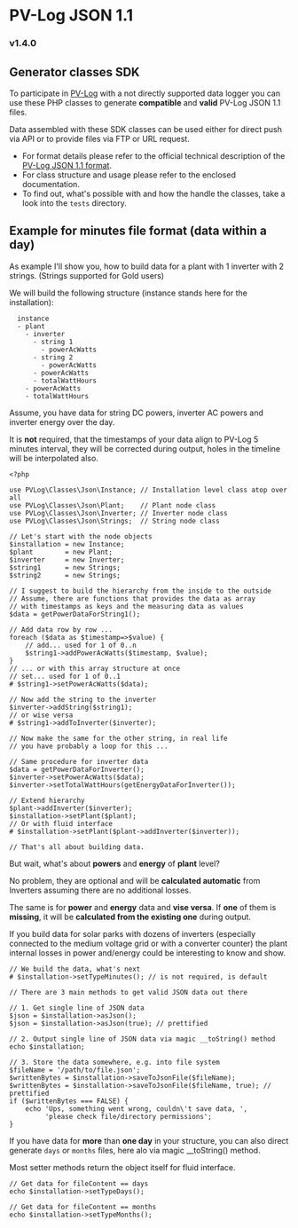 # PV-Log JSON 1.1

### v1.4.0

## Generator classes SDK

To participate in [PV-Log](http://pv-log.com) with a not directly supported data logger you can use these PHP classes to generate **compatible** and **valid** PV-Log JSON 1.1 files.

Data assembled with these SDK classes can be used either for direct push via API or to provide files via FTP or URL request.

* For format details please refer to the official technical description of the [PV-Log JSON 1.1 format](http://goo.gl/kPq6Zu).
* For class structure and usage please refer to the enclosed documentation.
* To find out, what's possible with and how the handle the classes, take a look into the `tests` directory.

## Example for minutes file format (data within a day)

As example I'll show you, how to build data for a plant with 1 inverter with 2 strings. (Strings supported for Gold users)

We will build the following structure (instance stands here for the installation):

      instance
      - plant
        - inverter
          - string 1
            - powerAcWatts
          - string 2
            - powerAcWatts
          - powerAcWatts
          - totalWattHours
        - powerAcWatts
        - totalWattHours

Assume, you have data for string DC powers, inverter AC powers and inverter energy over the day.

It is **not** required, that the timestamps of your data align to PV-Log 5 minutes interval, they will be corrected during output, holes in the timeline will be interpolated also.

    <?php

    use PVLog\Classes\Json\Instance; // Installation level class atop over all
    use PVLog\Classes\Json\Plant;    // Plant node class
    use PVLog\Classes\Json\Inverter; // Inverter node class
    use PVLog\Classes\Json\Strings;  // String node class

    // Let's start with the node objects
    $installation = new Instance;
    $plant        = new Plant;
    $inverter     = new Inverter;
    $string1      = new Strings;
    $string2      = new Strings;

    // I suggest to build the hierarchy from the inside to the outside
    // Assume, there are functions that provides the data as array
    // with timestamps as keys and the measuring data as values
    $data = getPowerDataForString1();

    // Add data row by row ...
    foreach ($data as $timestamp=>$value) {
        // add... used for 1 of 0..n
        $string1->addPowerAcWatts($timestamp, $value);
    }
    // ... or with this array structure at once
    // set... used for 1 of 0..1
    # $string1->setPowerAcWatts($data);

    // Now add the string to the inverter
    $inverter->addString($string1);
    // or wise versa
    # $string1->addToInverter($inverter);

    // Now make the same for the other string, in real life
    // you have probably a loop for this ...

    // Same procedure for inverter data
    $data = getPowerDataForInverter();
    $inverter->setPowerAcWatts($data);
    $inverter->setTotalWattHours(getEnergyDataForInverter());

    // Extend hierarchy
    $plant->addInverter($inverter);
    $installation->setPlant($plant);
    // Or with fluid interface
    # $installation->setPlant($plant->addInverter($inverter));

    // That's all about building data.

But wait, what's about **powers** and **energy** of **plant** level?

No problem, they are optional and will be **calculated automatic** from Inverters assuming there are no additional losses.

The same is for **power** and **energy** data and **vise versa**. If **one** of them is **missing**, it will be **calculated from the existing one** during output.

If you build data for solar parks with dozens of inverters (especially connected to the medium voltage grid or with a converter counter) the plant internal losses in power and/energy could be interesting to know and show.

    // We build the data, what's next
    # $installation->setTypeMinutes(); // is not required, is default

    // There are 3 main methods to get valid JSON data out there

    // 1. Get single line of JSON data
    $json = $installation->asJson();
    $json = $installation->asJson(true); // prettified

    // 2. Output single line of JSON data via magic __toString() method
    echo $installation;

    // 3. Store the data somewhere, e.g. into file system
    $fileName = '/path/to/file.json';
    $writtenBytes = $installation->saveToJsonFile($fileName);
    $writtenBytes = $installation->saveToJsonFile($fileName, true); // prettified
    if ($writtenBytes === FALSE) {
        echo 'Ups, something went wrong, couldn\'t save data, ',
             'please check file/directory permissions';
    }

If you have data for **more** than **one day** in your structure, you can also direct generate `days` or `months` files, here alo via magic __toString() method.

Most setter methods return the object itself for fluid interface.

    // Get data for fileContent == days
    echo $installation->setTypeDays();

    // Get data for fileContent == months
    echo $installation->setTypeMonths();

